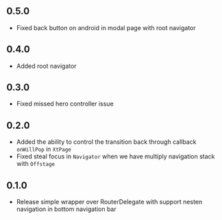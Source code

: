 ## 0.5.0

* Fixed back button on android in modal page with root navigator

## 0.4.0

* Added root navigator

## 0.3.0

* Fixed missed hero controller issue

## 0.2.0

* Added the ability to control the transition back through callback `onWillPop` in `XtPage`
* Fixed steal focus in `Navigator` when we have multiply navigation stack with `Offstage`

## 0.1.0

* Release simple wrapper over RouterDelegate with support nesten navigation in bottom navigation bar
